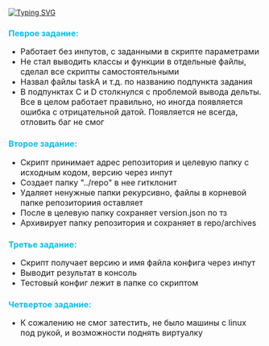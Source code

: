 [![Typing SVG](https://readme-typing-svg.herokuapp.com?color=%2336BCF7&lines=Tensor+Test+Tasks+Notes)](https://git.io/typing-svg)

### <font color="#00BFF"> Певрое задание: </font>
- <font size=3>Работает без инпутов, с заданными в скрипте параметрами</font>
- <font size=3>Не стал выводить классы и функции в отдельные файлы, сделал все скрипты самостоятельными</font>
- <font size=3>Назвал файлы taskA и т.д. по названию подпункта задания</font>
- <font size=3>В подпунктах C и D столкнулся с проблемой вывода дельты. Все в целом работает правильно, но иногда появляется ошибка с отрицательной датой.
Появляется не всегда, отловить баг не смог</font>

### <font color="#00BFF"> Второе задание: </font>
- <font size="3">Скрипт принимает адрес репозитория и целевую папку с исходным кодом, версию через инпут</font>
- <font size=3>Создает папку "../repo" в нее гитклонит</font>
- <font size=3>Удаляет ненужные папки рекурсивно, файлы в корневой папке репозиториия оставляет</font>
- <font size=3>После в целевую папку сохраняет version.json по тз</font>
- <font size=3>Архивирует папку репозитория и сохраняет в repo/archives</font>

### <font color="#00BFF"> Третье задание: </font>
- <font size=3>Скрипт получает версию и имя файла конфига через инпут</font>
- <font size=3>Выводит результат в консоль</font>
- <font size=3>Тестовый конфиг лежит в папке со скриптом</font>

### <font color="#00BFF"> Четвертое задание: </font>
- <font size=3>К сожалению не смог затестить, не было машины с linux под рукой, и возможности поднять виртуалку</font>
